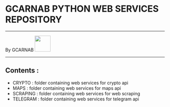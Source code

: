 # GCARNAB PYTHON WEB SERVICES REPOSITORY
___

By GCARNAB <a href='https://github.com/gcarnab'> <img src='https://avatars.githubusercontent.com/u/15156604?v=4' width="50"/></a>
___

## Contents :

- CRYPTO : folder containing web services for crypto api
- MAPS : folder containing web services for maps api
- SCRAPING : folder containing web services for web scraping
- TELEGRAM : folder containing web services for telegram api



